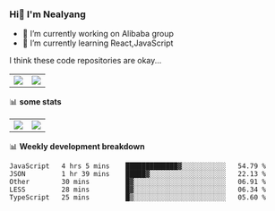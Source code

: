 ### Hi👋 I'm Nealyang

- 🔭 I’m currently working on Alibaba group
- 🌱 I’m currently learning React,JavaScript


I think these code repositories are okay...

<table>
  <tbody>
    <tr>
      <td>
        <a href="https://github.com/Nealyang/React-Express-Blog-Demo">
          <img align="center" src="https://github-readme-stats.vercel.app/api/pin/?username=Nealyang&repo=React-Express-Blog-Demo&theme=chartreuse-dark" />
        </a>
      </td>
       <td>
        <a href="https://github.com/Nealyang/PersonalBlog">
          <img align="center" src="https://github-readme-stats.vercel.app/api/pin/?username=Nealyang&repo=PersonalBlog&theme=chartreuse-dark" />
        </a>
      </td>
    </tr>
  </tbody>
</table>

📊 **some stats**


<table>
  <tbody>
    <tr>
      <td>
          <img align="center" src="https://github-readme-stats.vercel.app/api?username=Nealyang&theme=chartreuse-dark&show_icons=true" />
      </td>
       <td>
          <img align="center" src="https://github-readme-stats.vercel.app/api/top-langs/?username=Nealyang&theme=chartreuse-dark" />
      </td>
    </tr>
  </tbody>
</table>

📊 **Weekly development breakdown**

<!--START_SECTION:waka-->
```text
JavaScript   4 hrs 5 mins    █████████████▓░░░░░░░░░░░   54.79 % 
JSON         1 hr 39 mins    █████▓░░░░░░░░░░░░░░░░░░░   22.13 % 
Other        30 mins         █▓░░░░░░░░░░░░░░░░░░░░░░░   06.91 % 
LESS         28 mins         █▓░░░░░░░░░░░░░░░░░░░░░░░   06.34 % 
TypeScript   25 mins         █▒░░░░░░░░░░░░░░░░░░░░░░░   05.60 % 
```
<!--END_SECTION:waka-->
